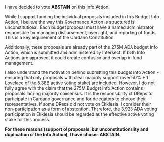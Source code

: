 I have decided to vote **ABSTAIN** on this Info Action.

While I support funding the individual proposals included in this Budget Info Action, I believe the way this Governance Action is structured is unconstitutional. Each budget proposal must have a named administrator responsible for managing disbursement, oversight, and reporting of funds. This is a key requirement of the Cardano Constitution.

Additionally, these proposals are already part of the 275M ADA budget Info Action, which is submitted and administered by Intersect. If both Info Actions are approved, it could create confusion and overlap in fund management.

I also understand the motivation behind submitting this budget Info Action - ensuring that only proposals with clear majority support (over 50% + 1 Lovelace of the 5.38B active voting stake) are included. However, I do not fully agree with the claim that the 275M Budget Info Action contains proposals lacking majority consensus. It is the responsibility of DReps to participate in Cardano governance and for delegators to choose their representatives. If some DReps did not vote on Ekklesia, I consider their non-participation as a form of abstention. Therefore, the 3.92B ADA voting participation in Ekklesia should be regarded as the effective active voting stake for this process.

**For these reasons (support of proposals, but unconstitutionality and duplication of the Info Action), I have chosen ABSTAIN.**

